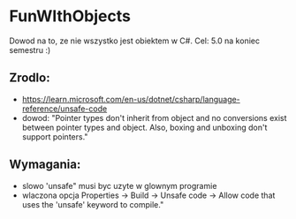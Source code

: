 # FunWIthObjects

Dowod na to, ze nie wszystko jest obiektem w C#.
Cel: 5.0 na koniec semestru :)

## Zrodlo:
* https://learn.microsoft.com/en-us/dotnet/csharp/language-reference/unsafe-code
* dowod: "Pointer types don't inherit from object and no conversions exist between pointer types and object. Also, boxing and unboxing don't support pointers."

## Wymagania:
* slowo 'unsafe" musi byc uzyte w glownym programie
* wlaczona opcja Properties -> Build -> Unsafe code -> Allow code that uses the 'unsafe' keyword to compile."
